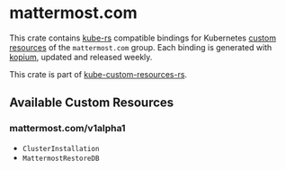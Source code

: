 <!--
SPDX-FileCopyrightText: The kube-custom-resources-rs Authors
SPDX-License-Identifier: 0BSD
 -->

# mattermost.com

This crate contains [kube-rs](https://kube.rs/) compatible bindings for Kubernetes [custom resources](https://kubernetes.io/docs/tasks/extend-kubernetes/custom-resources/custom-resource-definitions/) of the `mattermost.com` group. Each binding is generated with [kopium](https://github.com/kube-rs/kopium), updated and released weekly.

This crate is part of [kube-custom-resources-rs](https://github.com/metio/kube-custom-resources-rs).

## Available Custom Resources

### mattermost.com/v1alpha1
- `ClusterInstallation`
- `MattermostRestoreDB`
